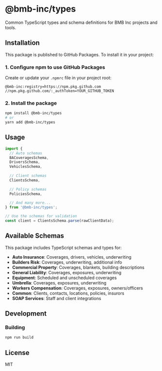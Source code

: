 # @bmb-inc/types

Common TypeScript types and schema definitions for BMB Inc projects and tools.

## Installation

This package is published to GitHub Packages. To install it in your project:

### 1. Configure npm to use GitHub Packages

Create or update your `.npmrc` file in your project root:

```
@bmb-inc:registry=https://npm.pkg.github.com
//npm.pkg.github.com/:_authToken=YOUR_GITHUB_TOKEN
```

### 2. Install the package

```bash
npm install @bmb-inc/types
# or
yarn add @bmb-inc/types
```

## Usage

```typescript
import { 
  // Auto schemas
  BACoveragesSchema,
  DriversSchema,
  VehiclesSchema,
  
  // Client schemas
  ClientsSchema,
  
  // Policy schemas
  PoliciesSchema,
  
  // And many more...
} from '@bmb-inc/types';

// Use the schemas for validation
const client = ClientsSchema.parse(rawClientData);
```

## Available Schemas

This package includes TypeScript schemas and types for:

- **Auto Insurance**: Coverages, drivers, vehicles, underwriting
- **Builders Risk**: Coverages, underwriting, additional info
- **Commercial Property**: Coverages, blankets, building descriptions
- **General Liability**: Coverages, exposures, underwriting
- **Equipment**: Scheduled and unscheduled coverages
- **Umbrella**: Coverages, exposures, underwriting
- **Workers Compensation**: Coverages, exposures, owners/officers
- **Common**: Clients, contacts, locations, policies, insurors
- **SOAP Services**: Staff and client integrations

## Development

### Building

```bash
npm run build
```

## License

MIT 
